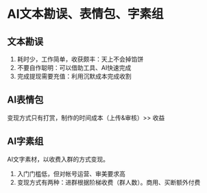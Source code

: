 # AI文本勘误、表情包、字素组

## 文本勘误

1. 耗时少，工作简单，收获颇丰：天上不会掉馅饼
2. 不要自作聪明：可以借助工具、AI快速完成
3. 完成提现需要充值：利用沉默成本完成收割



## AI表情包

变现方式只有打赏，制作的时间成本（上传&审核）>> 收益



## AI字素组

AI文字素材，以收费入群的方式变现。

1. 入门门槛低，但对帐号运营、审美要求高
2. 变现方式有两种：进群根据阶梯收费（群人数）。商用、买断额外付费

